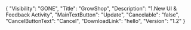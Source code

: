 {
  "Visibility": "GONE",
  "Title": "GrowShop",
  "Description": "1.New UI & Feedback Activity",
  "MainTextButton": "Update",
  "Cancelable": "false",
  "CancelButtonText": "Cancel",
  "DownloadLink": "hello",
  "Version": "1.2"
}

